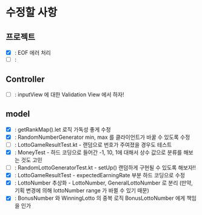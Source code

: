 # 수정할 사항

## 프로젝트
- [x] : EOF 에러 처리
- [ ] : 

## Controller
- [ ] : inputView 에 대한 Validation View 에서 하자!

## model

- [x] : getRankMap().let 로직 가독성 좋게 수정
- [x] : RandomNumberGenerator min, max 를 클라이언트가 바꿀 수 있도록 수정
- [ ] : LottoGameResultTest.kt - 랜덤으로 번호가 주여졌을 경우도 테스트
- [x] : MoneyTest - 하드 코딩으로 들어간 -1, 10, 1에 대해서 상수 값으로 분류를 해보는 것도 고민
- [ ] : RandomLottoGeneratorTest.kt - setUp() 랜덤하게 구현될 수 있도록 해보자!!
- [x] : LottoGameResultTest - expectedEarningRate 부분 하드 코딩으로 수정
- [x] : LottoNumber 추상화 - LottoNumber, GeneralLottoNumber 로 분리 (만약, 기획 변경에 의해 lottoNumber range 가 바뀔 수 있기 때문)
- [x] : BonusNumber 와 WinningLotto 의 중복 로직 BonusLottoNumber 에게 책임을 인가
